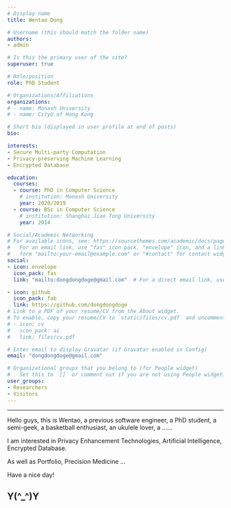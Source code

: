 ```yaml
---
# Display name
title: Wentao Dong

# Username (this should match the folder name)
authors:
- admin

# Is this the primary user of the site?
superuser: true

# Role/position
role: PhD Student

# Organizations/Affiliations
organizations:
# - name: Monash University
# - name: CityU of Hong Kong

# Short bio (displayed in user profile at end of posts)
bio: 

interests:
- Secure Multi-party Computation
- Privacy-preserving Machine Learning 
- Encrypted Database

education:
  courses:
  - course: PhD in Computer Science
    # institution: Monash University
    year: 2020/2019
  - course: BSc in Computer Science
    # institution: Shanghai Jiao Tong University
    year: 2014

# Social/Academic Networking
# For available icons, see: https://sourcethemes.com/academic/docs/page-builder/#icons
#   For an email link, use "fas" icon pack, "envelope" icon, and a link in the
#   form "mailto:your-email@example.com" or "#contact" for contact widget.
social:
- icon: envelope
  icon_pack: fas
  link: "mailto:dongdongdoge@gmail.com"  # For a direct email link, use "mailto:test@example.org".

- icon: github
  icon_pack: fab
  link: https://github.com/dongdongdoge
# Link to a PDF of your resume/CV from the About widget.
# To enable, copy your resume/CV to `static/files/cv.pdf` and uncomment the lines below.
# - icon: cv
#   icon_pack: ai
#   link: files/cv.pdf

# Enter email to display Gravatar (if Gravatar enabled in Config)
email: "dongdongdoge@gmail.com"

# Organizational groups that you belong to (for People widget)
#   Set this to `[]` or comment out if you are not using People widget.
user_groups:
- Researchers
- Visitors
---
```



---

Hello guys, this is Wentao, a previous software engineer, a PhD student, a semi-geek, a basketball enthusiast, an ukulele lover, a ......  

I am interested in Privacy Enhancement Technologies, Artificial Intelligence, Encrypted Database.

As well as Portfolio, Precision Medicine ...

Have a nice day! 

Y(^_^)Y 
---
